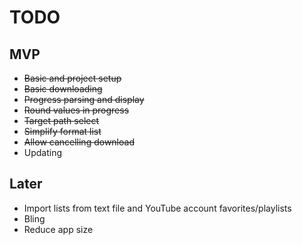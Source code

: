 TODO
====

MVP
---

* ~~Basic and project setup~~
* ~~Basic downloading~~
* ~~Progress parsing and display~~
* ~~Round values in progress~~
* ~~Target path select~~
* ~~Simplify format list~~
* ~~Allow cancelling download~~
* Updating

Later
---

* Import lists from text file and YouTube account favorites/playlists
* Bling
* Reduce app size